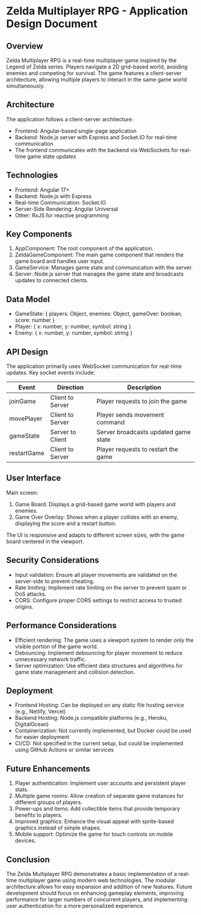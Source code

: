 # Zelda Multiplayer RPG - Application Design Document

## Overview
Zelda Multiplayer RPG is a real-time multiplayer game inspired by the Legend of Zelda series. Players navigate a 2D grid-based world, avoiding enemies and competing for survival. The game features a client-server architecture, allowing multiple players to interact in the same game world simultaneously.

## Architecture
The application follows a client-server architecture:
- Frontend: Angular-based single-page application
- Backend: Node.js server with Express and Socket.IO for real-time communication
- The frontend communicates with the backend via WebSockets for real-time game state updates

## Technologies
- Frontend: Angular 17+
- Backend: Node.js with Express
- Real-time Communication: Socket.IO
- Server-Side Rendering: Angular Universal
- Other: RxJS for reactive programming

## Key Components
1. AppComponent: The root component of the application.
2. ZeldaGameComponent: The main game component that renders the game board and handles user input.
3. GameService: Manages game state and communication with the server.
4. Server: Node.js server that manages the game state and broadcasts updates to connected clients.

## Data Model
- GameState: { players: Object, enemies: Object, gameOver: boolean, score: number }
- Player: { x: number, y: number, symbol: string }
- Enemy: { x: number, y: number, symbol: string }

## API Design
The application primarily uses WebSocket communication for real-time updates. Key socket events include:

| Event | Direction | Description |
|-------|-----------|-------------|
| joinGame | Client to Server | Player requests to join the game |
| movePlayer | Client to Server | Player sends movement command |
| gameState | Server to Client | Server broadcasts updated game state |
| restartGame | Client to Server | Player requests to restart the game |

## User Interface
Main screen:
1. Game Board: Displays a grid-based game world with players and enemies.
2. Game Over Overlay: Shows when a player collides with an enemy, displaying the score and a restart button.

The UI is responsive and adapts to different screen sizes, with the game board centered in the viewport.

## Security Considerations
- Input validation: Ensure all player movements are validated on the server-side to prevent cheating.
- Rate limiting: Implement rate limiting on the server to prevent spam or DoS attacks.
- CORS: Configure proper CORS settings to restrict access to trusted origins.

## Performance Considerations
- Efficient rendering: The game uses a viewport system to render only the visible portion of the game world.
- Debouncing: Implement debouncing for player movement to reduce unnecessary network traffic.
- Server optimization: Use efficient data structures and algorithms for game state management and collision detection.

## Deployment
- Frontend Hosting: Can be deployed on any static file hosting service (e.g., Netlify, Vercel)
- Backend Hosting: Node.js compatible platforms (e.g., Heroku, DigitalOcean)
- Containerization: Not currently implemented, but Docker could be used for easier deployment
- CI/CD: Not specified in the current setup, but could be implemented using GitHub Actions or similar services

## Future Enhancements
1. Player authentication: Implement user accounts and persistent player stats.
2. Multiple game rooms: Allow creation of separate game instances for different groups of players.
3. Power-ups and items: Add collectible items that provide temporary benefits to players.
4. Improved graphics: Enhance the visual appeal with sprite-based graphics instead of simple shapes.
5. Mobile support: Optimize the game for touch controls on mobile devices.

## Conclusion
The Zelda Multiplayer RPG demonstrates a basic implementation of a real-time multiplayer game using modern web technologies. The modular architecture allows for easy expansion and addition of new features. Future development should focus on enhancing gameplay elements, improving performance for larger numbers of concurrent players, and implementing user authentication for a more personalized experience.
